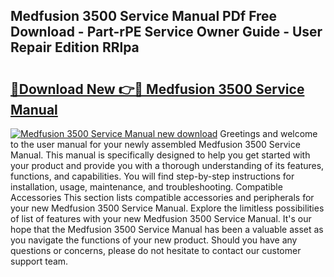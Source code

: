 ## Medfusion 3500 Service Manual PDf Free Download - Part-rPE Service Owner Guide - User Repair Edition RRlpa

# <h2><a href="http://bc29768.oget.top/?id=Medfusion+3500+Service+Manual">🔗Download New 👉🔴 Medfusion 3500 Service Manual</a></h2>

[![Medfusion 3500 Service Manual new download](https://i.imgur.com/5g1atiW.png)](http://bc29768.oget.top/?id=Medfusion+3500+Service+Manual)
Greetings and welcome to the user manual for your newly assembled Medfusion 3500 Service Manual. This manual is specifically designed to help you get started with your product and provide you with a thorough understanding of its features, functions, and capabilities. You will find step-by-step instructions for installation, usage, maintenance, and troubleshooting. Compatible Accessories This section lists compatible accessories and peripherals for your new Medfusion 3500 Service Manual. Explore the limitless possibilities of list of features with your new Medfusion 3500 Service Manual. It's our hope that the Medfusion 3500 Service Manual has been a valuable asset as you navigate the functions of your new product. Should you have any questions or concerns, please do not hesitate to contact our customer support team.
